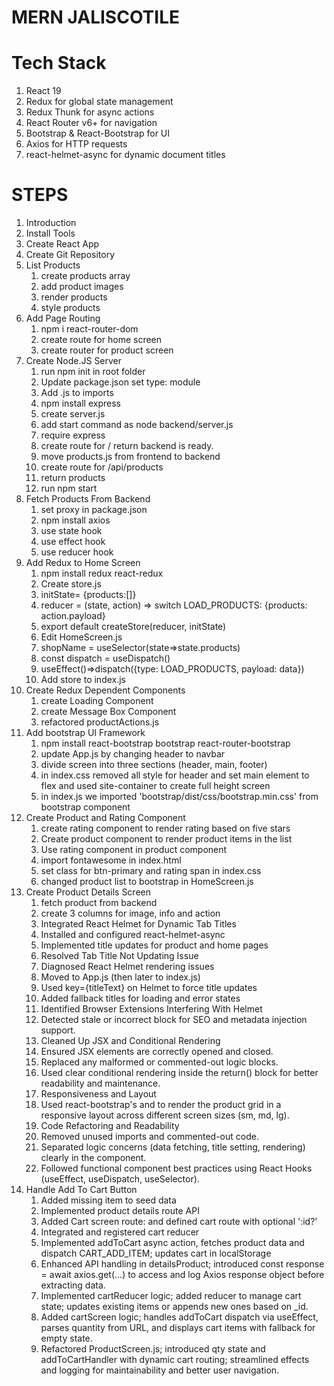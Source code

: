 # MERN JALISCOTILE

# Tech Stack

1. React 19
2. Redux for global state management
3. Redux Thunk for async actions
4. React Router v6+ for navigation
5. Bootstrap & React-Bootstrap for UI
6. Axios for HTTP requests
7. react-helmet-async for dynamic document titles

# STEPS

1. Introduction
2. Install Tools
3. Create React App
4. Create Git Repository
5. List Products
   1. create products array
   2. add product images
   3. render products
   4. style products
6. Add Page Routing
   1. npm i react-router-dom
   2. create route for home screen
   3. create router for product screen
7. Create Node.JS Server
   1. run npm init in root folder
   2. Update package.json set type: module
   3. Add .js to imports
   4. npm install express
   5. create server.js
   6. add start command as node backend/server.js
   7. require express
   8. create route for / return backend is ready.
   9. move products.js from frontend to backend
   10. create route for /api/products
   11. return products
   12. run npm start
8. Fetch Products From Backend
   1. set proxy in package.json
   2. npm install axios
   3. use state hook
   4. use effect hook
   5. use reducer hook
9. Add Redux to Home Screen
   1. npm install redux react-redux
   2. Create store.js
   3. initState= {products:[]}
   4. reducer = (state, action) => switch LOAD_PRODUCTS: {products: action.payload}
   5. export default createStore(reducer, initState)
   6. Edit HomeScreen.js
   7. shopName = useSelector(state=>state.products)
   8. const dispatch = useDispatch()
   9. useEffect()=>dispatch({type: LOAD_PRODUCTS, payload: data})
   10. Add store to index.js
10. Create Redux Dependent Components
    1. create Loading Component
    2. create Message Box Component
    3. refactored productActions.js
11. Add bootstrap UI Framework
    1. npm install react-bootstrap bootstrap react-router-bootstrap
    2. update App.js by changing header to navbar
    3. divide screen into three sections (header, main, footer)
    4. in index.css removed all style for header and set main element to flex and used site-container to create
       full height screen
    5. in index.js we imported 'bootstrap/dist/css/bootstrap.min.css' from bootstrap component
12. Create Product and Rating Component
    1. create rating component to render rating based on five stars
    2. Create product component to render product items in the list
    3. Use rating component in product component
    4. import fontawesome in index.html
    5. set class for btn-primary and rating span in index.css
    6. changed product list to bootstrap in HomeScreen.js
13. Create Product Details Screen
    1. fetch product from backend
    2. create 3 columns for image, info and action
    3. Integrated React Helmet for Dynamic Tab Titles
    4. Installed and configured react-helmet-async
    5. Implemented title updates for product and home pages
    6. Resolved Tab Title Not Updating Issue
    7. Diagnosed React Helmet rendering issues
    8. Moved <HelmetProvider> to App.js (then later to index.js)
    9. Used key={titleText} on Helmet to force title updates
    10. Added fallback titles for loading and error states
    11. Identified Browser Extensions Interfering With Helmet
    12. Detected stale or incorrect <title> values in DevTools
    13. Bypassed Helmet issues using direct document.title updates
    14. Implemented document.title via useEffect
    15. Replaced dynamic Helmet logic with useEffect to reliably update browser tab titles
    16. Applied to ProductScreen.js and HomeScreen.js for consistency
    17. Cleaned Up Helmet Usage
    18. Removed redundant <Helmet> usage in App.js
    19. Disabled <Helmet> in individual screens while retaining it for future SEO flexibility
    20. Resolved JSX Parsing Errors in App.js
    21. Wrapped multiple top-level JSX elements using React Fragments (<>...</>)
    22. Cleaned Up console.log() Usage
    23. Removed or commented out development logs before production
    24. Optionally recommended wrapping logs with process.env.NODE_ENV === 'development'
    25. Maintained Consistent Navigation Title Behavior
    26. Verified that navigation between Home and Product pages triggers proper title updates
    27. Addressed race conditions and stale title rendering across route transitions
14. Refactor HomeScreen and ProductScreen for improved state handling and UI
    1. Redux Integration for Product Fetching
    2. Used useDispatch to trigger the listProducts() action when the component mounts.
    3. Used useSelector to extract loading, error, and products state from the Redux store (state.productList).
    4. Loading and Error Handling UI
    5. Displayed a <LoadingBox /> component while products are being fetched.
    6. Displayed a <MessageBox variant="danger"> component if an error occurred during product retrieval.
    7. Displayed the product grid (<Row>) only if the fetch was successful and no errors were present.
    8. Improved Tab Title Management
    9. Added a useEffect hook to immediately set the browser tab title using document.title = 'Jalisco Tile' for quick responsiveness when navigating to the home screen.
    10. Included a <Helmet><title>Jalisco Tile</title></Helmet> block for SEO and metadata injection support.
    11. Cleaned Up JSX and Conditional Rendering
    12. Ensured JSX elements are correctly opened and closed.
    13. Replaced any malformed or commented-out logic blocks.
    14. Used clear conditional rendering inside the return() block for better readability and maintenance.
    15. Responsiveness and Layout
    16. Used react-bootstrap's <Row> and <Col> to render the product grid in a responsive layout across different screen sizes (sm, md, lg).
    17. Code Refactoring and Readability
    18. Removed unused imports and commented-out code.
    19. Separated logic concerns (data fetching, title setting, rendering) clearly in the component.
    20. Followed functional component best practices using React Hooks (useEffect, useDispatch, useSelector).
15. Handle Add To Cart Button
    1. Added missing item to seed data
    2. Implemented product details route API
    3. Added Cart screen route: and defined cart route with optional ':id?'
    4. Integrated and registered cart reducer
    5. Implemented addToCart async action, fetches product data and dispatch CART_ADD_ITEM; updates cart in localStorage
    6. Enhanced API handling in detailsProduct; introduced const response = await axios.get(...) to access and log Axios response object before extracting data.
    7. Implemented cartReducer logic; added reducer to manage cart state; updates existing items or appends new ones based on \_id.
    8. Added cartScreen logic; handles addToCart dispatch via useEffect, parses quantity from URL, and displays cart items with fallback for empty state.
    9. Refactored ProductScreen.js; introduced qty state and addToCartHandler with dynamic cart routing; streamlined effects and logging for maintainability and better user navigation.
